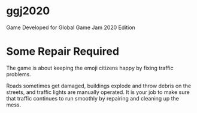 # ggj2020
Game Developed for Global Game Jam 2020 Edition

# Some Repair Required
The game is about keeping the emoji citizens happy by fixing traffic problems.

Roads sometimes get damaged, buildings explode and throw debris on the streets, and traffic lights are manually operated.
It is your job to make sure that traffic continues to run smoothly by repairing and cleaning up the mess.  
